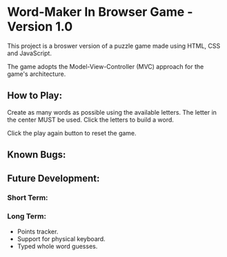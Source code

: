 # Word-Maker In Browser Game - Version 1.0


This project is a broswer version of a puzzle game made using HTML, CSS and JavaScript.

The game adopts the Model-View-Controller (MVC) approach for the game's architecture.

## How to Play:
Create as many words as possible using the available letters. The letter in the center MUST be used. Click the letters to build a word.

Click the play again button to reset the game.

## Known Bugs:
<!-- No known bugs. -->

## Future Development:
### Short Term:

### Long Term:
* Points tracker.
* Support for physical keyboard.
* Typed whole word guesses.